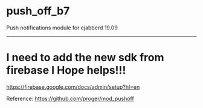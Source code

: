 # push_off_b7
Push notifications module for ejabberd 19.09


-------------------------------------------------------


# I need to add the new sdk from firebase I Hope helps!!! 

https://firebase.google.com/docs/admin/setup?hl=en



Reference: https://github.com/proger/mod_pushoff
